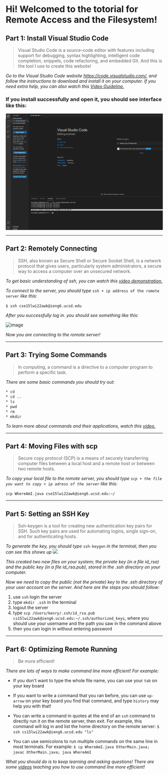 # Hi! Welcomed to the totorial for Remote Access and the Filesystem!

## Part 1: Install Visual Studio Code

>Visual Studio Code is a source-code editor with features including support for debugging, syntax highlighting, intelligent code completion, snippets, code refactoring, and embedded Git. And this is the tool I use to create this website!

*Go to the Visual Studio Code website https://code.visualstudio.com/, and follow the instructions to download and install it on your computer. If you need extra help, you can also watch this [Video Guideline.](https://www.youtube.com/watch?v=tCfbi5PF1y0)*

### If you install successfully and open it, you should see interface like this: 

![Image](vsc.png)

----
## Part 2: Remotely Connecting

>SSH, also known as Secure Shell or Secure Socket Shell, is a network protocol that gives users, particularly system administrators, a secure way to access a computer over an unsecured network.

*To get basic understanding of ssh, you can watch this [video demonstration.](https://www.youtube.com/watch?v=z7jVOenqFYk)*

*To connect to the server, you should type*
```ssh + ip address of the romote server``` *like this:*

```$ ssh cse15lwi22awk@ieng6.ucsd.edu```

*After you successfully log in. you should see something like this:*

![image](sshlg.png)

*Now you are connecting to the romote server!*
_____

## Part 3: Trying Some Commands

>In computing, a command is a directive to a computer program to perform a specific task.

*There are some basic commands you should try out:*

```
* cd
* cd ..
* ls 
* pwd
* rm
* mkdir
```

*To learn more about commands and their applications, watch this [video.](https://www.youtube.com/watch?v=ogWoUU2DXBU)*

----

## Part 4: Moving Files with scp

>Secure copy protocol (SCP) is a means of securely transferring computer files between a local host and a remote host or between two remote hosts.

*To copy your local file to the romote server, you should type ```scp + the file you want to copy + ip adress of the server``` like this:*

```scp WhereAmI.java cse15lwi22awk@ieng6.ucsd.edu:~/```

----

## Part 5: Setting an SSH Key

>Ssh-keygen is a tool for creating new authentication key pairs for SSH. Such key pairs are used for automating logins, single sign-on, and for authenticating hosts.

*To generate the key, you should type* ```ssh-keygen``` *in the terminal, then you can see this shows up* 
![](keygen.png)

*This created two new files on your system; the private key (in a file id_rsa) and the public key (in a file id_rsa.pub), stored in the .ssh directory on your computer.*

*Now we need to copy the public (not the private) key to the .ssh directory of your user account on the server. And here are the steps you should follow:*

1. use ```ssh``` login the server
2. type ```mkdir .ssh``` in the terminal
3. logout the server
4. type ```scp /Users/kenry/.ssh/id_rsa.pub cs15lwi22awk@ieng6.ucsd.edu:~/.ssh/authorized_keys```, where you should use your username and the path you saw in the command above
5. then you can login in without entering password
----

## Part 6: Optimizing Remote Running

>Be more efficient!

*There are lots of ways to make command line more efficient! For example:*

* If you don't want to type the whole file name, you can use your ```tab``` on your key board 

* If you want to write a command that you ran before, you can use ```up-arrow``` on your key board you find that command, and type ```history``` may help you with that!

* You can write a command in quotes at the end of an ```ssh``` command to directly run it on the remote server, then exit. For example, this command will log in and list the home directory on the remote server:
```$ ssh cs15lwi22awk@ieng6.ucsd.edu "ls"```

* You can use semicolons to run multiple commands on the same line in most terminals. For example:
```$ cp WhereAmI.java OtherMain.java; javac OtherMain.java; java WhereAmI```

*What you should do is to keep learning and asking questions! There are some [videos](https://www.youtube.com/watch?v=cXuXij68DtE) teaching you how to use command line more efficient!* 
